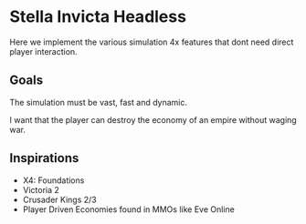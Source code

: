 # Stella Invicta Headless

Here we implement the various simulation 4x features that dont need direct player interaction.

## Goals

The simulation must be vast, fast and dynamic.

I want that the player can destroy the economy of an empire without waging war.

## Inspirations

- X4: Foundations
- Victoria 2
- Crusader Kings 2/3
- Player Driven Economies found in MMOs like Eve Online
